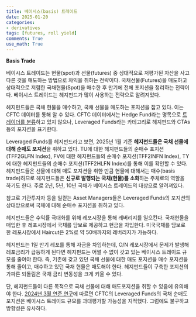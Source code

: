 ```yaml
---
title: 베이시스(basis) 트레이드
date: 2025-01-20
categories: 
- derivatives
tags: [futures, roll yield]
comments: True
use_math: True
---
```




**Basis Trade**

베이시스 트레이드는 현물(spot)과 선물(futures) 중 상대적으로 저평가된 자산을 사고 다른 것을 매도하는 방법으로 차익을 취하는 전략이다.  국채선물(Futures)을 매도하고 상대적으로 저렴한 국채현물(Spot)을 매수한 후 만기에 전체 포지션을 정리하는 전략이다. 베이시스 트레이드는 헤지펀드가 많이 사용하는 전략으로 알려져있다.

헤지펀드들은 국채 현물을 매수하고, 국채 선물을 매도하는 포지션을 잡고 있다. 이는 CFTC 데이터를 통해 알 수 있다. CFTC 데이터에서는 Hedge Fund라는 명목으로 [트레이더를 분류](https://www.cftc.gov/sites/default/files/idc/groups/public/@commitmentsoftraders/documents/file/tfmexplanatorynotes.pdf)하고 있지 않으나, Leveraged Funds라는 카테고리로 헤지펀드와 CTAs 등의 포지션을 표기한다. 

Leveraged Funds를 헤지펀드라고 보면, 2025년 1월 기준 **헤지펀드들은 국채 선물에 대해 순매도 포지션**을 취하고 있다. TU에 대한 헤지펀드들의 순매수 포지션(TFF2GLFN Index), FV에 대한 헤지펀드들의 순매수 포지션(TFF2INFN Index), TY에 대한 헤지펀드들의 순매수 포지션(TFF2HLFN Index)를 통해 이를 확인할 수 있다. 헤지펀드들은 선물에 대해 매도 포지션을 취한 만큼 현물에 대해서는 매수(basis trade)하므로 헤지펀드들은 **신규로 발행되는 국채(현물)를 소화**하는 주체로의 역할을 하기도 한다. 주로 2년, 5년, 10년 국채가 베이시스 트레이드의 대상으로 알려져있다.

참고로 기관투자자 등을 일컫는 Asset Managers들은 Leveraged Funds의 포지션의 상대방으로써 국채에 대해 순매수 포지션을 취하고 있다.

헤지펀드들은 수익률 극대화를 위해 레포시장을 통해 레버리지를 일으킨다. 국채현물을 매입한 후 레포시장에서  국채를 담보로 제공하고 현금을 차입한다. 미국국채를 담보로 한 레포시장에서 Haircut은 2%로 약 50배까지의 레버리지가 가능하다.

헤지펀드는 1일 만기 레포를 통해 자금을 차입하는데, O/N 레포시장에서 문제가 발생해 레포금리가 급등하게 된다면 헤지펀드는 어쩔 수 없이 갖고 있는 베이시스 트레이드 규모를 줄여야 한다. 즉, 기존에 갖고 있던 국채 선물에 대한 매도 포지션을 매수 포지션을 통해 줄이고, 매수하고 있던 국채 현물은 매도해야 한다. 헤지펀드들이 구축한 포지션의 가파른 되돌림은 국채 금리 변동성을 크게 키울 수 있다.

단, 헤지펀드들이 다른 목적으로 국채 선물에 대해 매도포지션을 취할 수 있음에 유의해야 한다. [2024년 3월 연준 연구](https://www.federalreserve.gov/econres/notes/feds-notes/quantifying-treasury-cash-futures-basis-trades-20240308.html)에 따르면 CFTC의 Leveraged Funds의 국채 순매도 포지션은 베이시스 트레이드 규모를 과대평가할 가능성을 지적했다. 그럼에도 불구하고 방향성은 유사하다.

